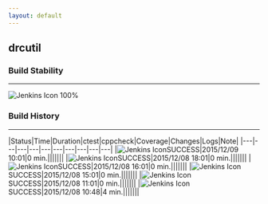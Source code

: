 ```yaml
---
layout: default
---
```

## drcutil
### Build Stability
___
![Jenkins Icon](http://jenkinshrg.github.io/images/48x48/health-80plus.png)
100%
  
### Build History
___
|Status|Time|Duration|<span class='badge'>ctest</span>|<span class='badge'>cppcheck</span>|Coverage|Changes|Logs|Note|
|---|---|---|---|---|---|---|---|---|---|
|![Jenkins Icon](http://jenkinshrg.github.io/images/24x24/blue.png)SUCCESS|2015/12/09 10:01|0 min.|||||||
|![Jenkins Icon](http://jenkinshrg.github.io/images/24x24/blue.png)SUCCESS|2015/12/08 18:01|0 min.|||||||
|![Jenkins Icon](http://jenkinshrg.github.io/images/24x24/blue.png)SUCCESS|2015/12/08 16:01|0 min.|||||||
|![Jenkins Icon](http://jenkinshrg.github.io/images/24x24/blue.png)SUCCESS|2015/12/08 15:01|0 min.|||||||
|![Jenkins Icon](http://jenkinshrg.github.io/images/24x24/blue.png)SUCCESS|2015/12/08 11:01|0 min.|||||||
|![Jenkins Icon](http://jenkinshrg.github.io/images/24x24/blue.png)SUCCESS|2015/12/08 10:48|4 min.|||||||
